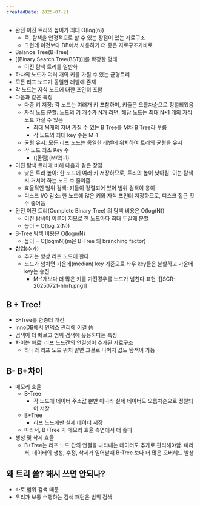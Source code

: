 ```yaml
---
createdDate: 2025-07-21
---
```

- 완전 이진 트리의 높이가 최대 O(log(n))
	- 즉, 탐색을 안정적으로 할 수 있는 장점이 있는 자료구조
	- 그런데 이것보다 DB에서 사용하기 더 좋은 자료구조가바로
- Balance Tree(B-Tree)
- [[Binary Search Tree(BST)]]를 확장한 형태
	- 이진 탐색 트리를 일반화
- 하나의 노드가 여러 개의 키를 가질 수 있는 균형트리
- 모든 리프 노드가 동일한 레벨에 존재
- 각 노드는 자식 노드에 대한 포인터 포함
- 다음과 같은 특징
	- 다중 키 저장: 각 노드는 여러개 키 포함하며, 키들은 오름차순으로 정렬되있음
	- 자식 노드 분할: 노드의 키 개수가 N개 라면, 해당 노드는 최대 N+1 개의 자식 노드 가질 수 있음
		- 최대 M개의 자녀 가질 수 있는 B Tree를 M차 B Tree라 부름
		- 각 노드의 최대 key 수는 M-1 
	- 균형 유지: 모든 리프 노드는 동일한 레벨에 위치하여 트리의 균형을 유지
	- 각 노드 최소 Key 수
		- ((올림)(M/2)-1)
- 이진 탐색 트리에 비해 다음과 같은 장점
	- 낮은 트리 높이: 한 노드에 여러 키 저장하므로, 트리의 높이 낮아짐. 이는 탐색 시 거쳐야 하는 노드 수 줄여줌
	- 효율적인 범위 검색: 키들이 정렬되어 있어 범위 검색이 용이
	- 디스크 I/O 감소: 한 노드에 많은 키와 자식 포인터 저장하므로, 디스크 접근 횟수 줄어듬
- 완전 이진 트리(Complete Binary Tree) 의 탐색 비용은 O(log(N))
	- 이진 탐색이 이루어 지므로 한 노드마다 최대 두갈래 분할
	- 높이 = O(log_2(N))
- B-Tree 탐색 비용은 O(logmN)
	- 높이 = O(logmN)(m은 B-Tree 의 branching factor)
- **삽입**(추가)
	- 추가는 항상 리프 노드에 한다
	- 노드가 넘치면 가운데(median) key 기준으로 좌우 key들은 분할하고 가운데 key는 승진
		- M-1개보다 더 많은 키를 가진경우를 노드가 넘친다 표현
![[SCR-20250721-hhrh.png]]
## B + Tree!
- B-Tree를 한층더 개선
- InnoDB에서 인덱스 관리에 이걸 씀
- 검색이 더 빠르고 범위 검색에 유용하다는 특징
- 차이는 바로! 리프 노드간의 연결성이 추가된 자료구조
	- 하나의 리프 노드 위치 알면 그걸로 나머지 값도 탐색이 가능

## B- B+차이
- 메모리 효율
	- B-Tree
		- 각 노드에 데이터 주소값 뿐만 아니라 실제 데이터도 오름차순으로 정렬되어 저장
	- B+Tree
		- 리프 노드에만 실제 데이터 저장
	- 따라서, B+Tree 가 메모리 효율 측면에서 더 좋다
- 생성 및 삭제 효율
	- B+Tree는 리프 노드 간의 연결을 나타내는 데이터도 추가로 관리해야함. 따라서, 데이터의 생성, 수정, 삭제가 일어날때 B-Tree 보다 더 많은 오버헤드 발생
## 왜 트리 씀? 해시 쓰면 안되나?
- 바로 범위 검색 때문
- 우리가 보통 수행하는 검색 패턴은 범위 검색